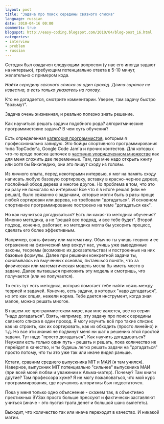 ```yaml
---
layout: post
title: "Задача про поиск середины связного списка"
language: russian
date: 2010-04-16 00:00
comments: true
blogspot: http://easy-coding.blogspot.com/2010/04/blog-post_16.html
categories:
- interview
- problem
- russian
---
```

Сегодня был озадачен следующим вопросом (у нас его иногда задают на интервью), требующим потенциально ответа в 5-10 минут, желательно с примером кода.

*Найти середину связного списка за один проход. Длина заранее не известна, а есть только указатель на голову.*

Кто не догадается, смотрите комментарии. Уверен, там задачу быстро "возьмут".

Задача очень жизненная, и реально полезно знать решение.

Как научиться решать задачи подобного рода? алгоритмические программистские задачи? В чем суть обучения?

Есть определенная [категория программистов][Продуктивные программисты и их типы], которым я профессионально завидую. Это бойцы спортивного программирования типа TopCoder'а, Google Code Jam'а и прочих контестов. Для которых что-то вроде поиска цепочек в [частично упорядоченном множестве][Частично упорядоченное множество] как для меня сложить две переменные. Там, где мне надо открыть книгу или хотя бы Википедию, они это пишут сходу из головы.

[Продуктивные программисты и их типы]: /blog/russian/2010/03/31/productive-programmers-and-their-types/
[Частично упорядоченное множество]: http://ru.wikipedia.org/wiki/%D0%A7%D0%B0%D1%81%D1%82%D0%B8%D1%87%D0%BD%D0%BE_%D1%83%D0%BF%D0%BE%D1%80%D1%8F%D0%B4%D0%BE%D1%87%D0%B5%D0%BD%D0%BD%D0%BE%D0%B5_%D0%BC%D0%BD%D0%BE%D0%B6%D0%B5%D1%81%D1%82%D0%B2%D0%BE

Из личного опыта, перед некоторыми интервью, я мог на память сходу написать любую базовую сортировку, вставку в красно-черное дерево, послойный обход дерева и многое другое. Но проблема в том, что это ни разу не помогало на интервью! Все что я в итоге решал (или не решал), было связанно с задачами, которые могли быть в разы проще любой сортировки или дерева, но требовали "догадаться". И основном спортивное программирование построено на теме "догадаться как".

Но как научиться догадываться? Есть ли какая-то методика обучения? Именно методика, а не "решай все подряд, и все тебе будет". Второй подход, конечно, работает, но методика могла бы ускорить процесс, сделать его более эффективным.

Например, взять физику или математику. Обычно ты учишь теорию и ее отражение на физический мир вокруг нас, учишь уже выведенные законы, теоремы (возможно их доказательства) и построенные на них базовые формулы. Далее при решении конкретной задачи ты, основываясь на выученных основах, пытаешься понять, что за физическая или математическая модель могла бы иметь место в задаче. Далее пытаешься приложить эту модель и смотришь, что получается (или не получается).

То есть тут есть методика, которая помогает тебе найти связь между теорией и задачей. Конечно, есть задачи, в которых "надо догадаться", но это как опция, нежели норма. Тебе дается инструмент, когда зная малое, можно решать многое.

В нашем же программистском мире, как мне кажется, все из серии "надо догадаться". Взять, например, эту задачу про поиск середины связного списка в один проход. Я могу изучить всё про такие списки: как их строить, как их сортировать, как их обходить (просто линейно) и т.д. Но все эти знания не подвинут меня ни шаг к решению этой простой задачи. Тут надо "просто догадаться". Как научить догадываться? Неужели есть только один путь - решать и решать, пока количество не перейдет в качество, и ты будешь легко решать задачи на "догадаться" просто потому, что ты это уже так или иначе видел раньше.

Кстати, сравним среднего выпускника MIT и [МАИ][] (я там учился). Наверное, выпускник MIT потенциально "сильнее" выпускника МАИ (при всей моей любви и уважении к Альма-матер). Почему? Там книги другие? Там профессора хуже? Я не могу пожаловаться, что мой курс программирования, где изучались алгоритмы был недостаточен.

[МАИ]: http://www.mai.ru/

Пока у меня только одно объяснение - скажем так, в объективно престижных ВУЗах просто больше прессуют и фактически заставляют учиться (иначе - это пустая трата денег и большой шанс вылететь). 

Выходит, что количество так или иначе переходит в качество. И никакой магии.